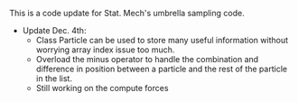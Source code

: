 This is a code update for Stat. Mech's umbrella sampling code. 

* Update Dec. 4th: 
  + Class Particle can be used to store many useful information without worrying array index issue too much.
  + Overload the minus operator to handle the combination and difference in position between a particle and the rest of the particle in the list.
  - Still working on the compute forces
  
